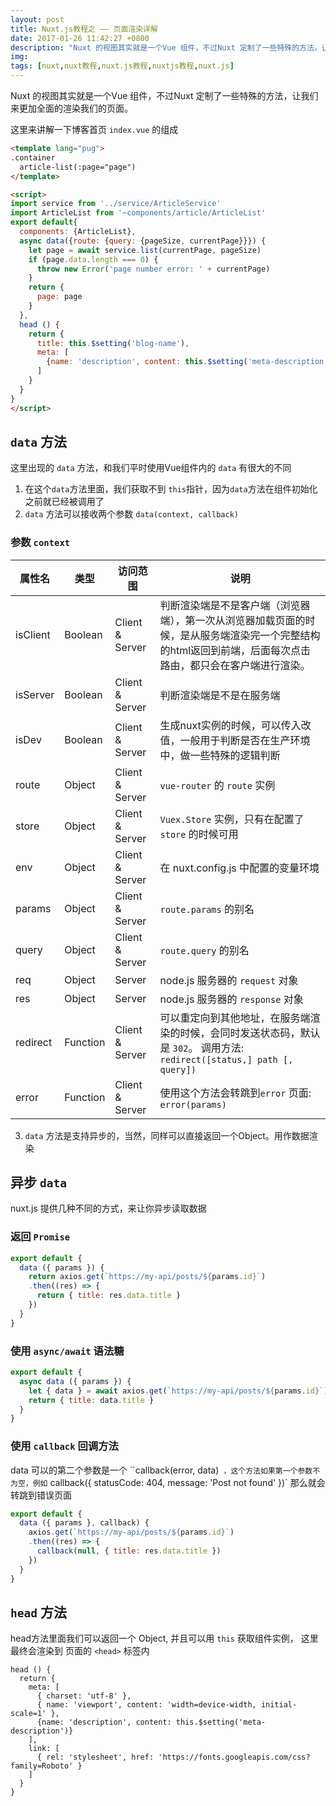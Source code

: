 ```yaml
---
layout: post
title: Nuxt.js教程之 —— 页面渲染详解
date: 2017-01-26 11:42:27 +0800
description: "Nuxt 的视图其实就是一个Vue 组件，不过Nuxt 定制了一些特殊的方法，让我们来更加全面的渲染我们的页面"
img:
tags: [nuxt,nuxt教程,nuxt.js教程,nuxtjs教程,nuxt.js]
---
```


Nuxt 的视图其实就是一个Vue 组件，不过Nuxt 定制了一些特殊的方法，让我们来更加全面的渲染我们的页面。

这里来讲解一下博客首页 `index.vue` 的组成
```html
<template lang="pug">
.container
  article-list(:page="page")
</template>

<script>
import service from '../service/ArticleService'
import ArticleList from '~components/article/ArticleList'
export default{
  components: {ArticleList},
  async data({route: {query: {pageSize, currentPage}}}) {
    let page = await service.list(currentPage, pageSize)
    if (page.data.length === 0) {
      throw new Error('page number error: ' + currentPage)
    }
    return {
      page: page
    }
  },
  head () {
    return {
      title: this.$setting('blog-name'),
      meta: [
        {name: 'description', content: this.$setting('meta-description')}
      ]
    }
  }
}
</script>

```

## `data` 方法
这里出现的 `data` 方法，和我们平时使用Vue组件内的 `data` 有很大的不同
1. 在这个`data`方法里面，我们获取不到 `this`指针，因为`data`方法在组件初始化之前就已经被调用了
2. `data` 方法可以接收两个参数 `data(context, callback)`
### 参数 `context`
属性名 | 类型 | 访问范围 | 说明
-----| ---- | ----| -----
isClient| Boolean| Client & Server| 判断渲染端是不是客户端（浏览器端），第一次从浏览器加载页面的时候，是从服务端渲染完一个完整结构的html返回到前端，后面每次点击 路由，都只会在客户端进行渲染。
isServer|Boolean | Client & Server|判断渲染端是不是在服务端
isDev | Boolean | Client & Server | 生成nuxt实例的时候，可以传入改值，一般用于判断是否在生产环境中，做一些特殊的逻辑判断
route | Object | Client & Server | `vue-router` 的 `route` 实例
store | Object | Client & Server | `Vuex.Store` 实例，只有在配置了 `store` 的时候可用
env | Object | Client & Server |  在 nuxt.config.js 中配置的变量环境
params | Object|Client & Server| `route.params` 的别名
query|Object | Client & Server | `route.query` 的别名
req | Object | Server | node.js 服务器的 `request` 对象
res | Object | Server | node.js 服务器的 `response` 对象
redirect | Function | Client & Server | 可以重定向到其他地址，在服务端渲染的时候，会同时发送状态码，默认是 `302`。 调用方法: `redirect([status,] path [, query])`
error| Function| Client & Server | 使用这个方法会转跳到`error` 页面: `error(params)`

3. `data` 方法是支持异步的，当然，同样可以直接返回一个Object。用作数据渲染
## 异步 `data`
nuxt.js 提供几种不同的方式，来让你异步读取数据
### 返回 `Promise`
```js
export default {
  data ({ params }) {
    return axios.get(`https://my-api/posts/${params.id}`)
    .then((res) => {
      return { title: res.data.title }
    })
  }
}
```
### 使用  `async/await` 语法糖
```js
export default {
  async data ({ params }) {
    let { data } = await axios.get(`https://my-api/posts/${params.id}`)
    return { title: data.title }
  }
}
```
### 使用 `callback` 回调方法
data 可以的第二个参数是一个 ``callback(error, data)` ，这个方法如果第一个参数不为空，例如`      callback({ statusCode: 404, message: 'Post not found' })` 那么就会转跳到错误页面
```js
export default {
  data ({ params }, callback) {
    axios.get(`https://my-api/posts/${params.id}`)
    .then((res) => {
      callback(null, { title: res.data.title })
    })
  }
}
```

## `head` 方法
head方法里面我们可以返回一个 Object, 并且可以用 `this` 获取组件实例， 这里最终会渲染到 页面的 `<head>` 标签内
```
head () {
  return {
    meta: [
      { charset: 'utf-8' },
      { name: 'viewport', content: 'width=device-width, initial-scale=1' },
      {name: 'description', content: this.$setting('meta-description')}
    ],
    link: [
      { rel: 'stylesheet', href: 'https://fonts.googleapis.com/css?family=Roboto' }
    ]
  }
}
```
